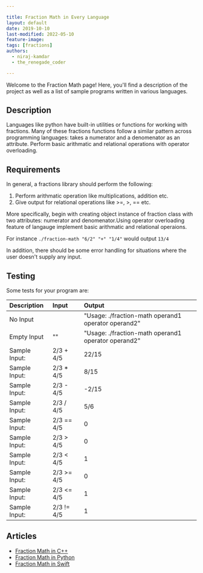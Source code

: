 ```yaml
---

title: Fraction Math in Every Language
layout: default
date: 2019-10-10
last-modified: 2022-05-10
feature-image:
tags: [fractions]
authors:
  - niraj-kamdar
  - the_renegade_coder

---
```


Welcome to the Fraction Math page! Here, you'll find a description of the project as well as a list of sample programs written in various languages.

## Description

Languages like python have built-in utilities or functions for working with fractions.
Many of these fractions functions follow a similar pattern across programming languages: 
takes a numerator and a denomenator as an attribute.
Perform basic arithmatic and relational operations with operator overloading.


## Requirements

In general, a fractions library should perform the following:

1. Perform arithmatic operation like multiplications, addition etc.
2. Give output for relational operations like >=, >, == etc.

More specifically, begin with creating object instance of fraction class with two attributes:
numerator and denomenator.Using operator overloading feature of langauge implement basic arithmatic
and relational operaions.

For instance `./fraction-math "6/2" "+" "1/4"` would output `13/4`

In addition, there should be some error handling for situations where the user
doesn't supply any input.


## Testing

Some tests for your program are:

| Description | Input | Output |
| :---------- | :---- | :----- |
| No Input                    |      | "Usage: ./fraction-math operand1 operator operand2" |
| Empty Input                 | ""   | "Usage: ./fraction-math operand1 operator operand2" |
| Sample Input: | 2/3 + 4/5 | 22/15 |
| Sample Input: | 2/3 * 4/5  | 8/15 |
| Sample Input: | 2/3 - 4/5  | -2/15 |
| Sample Input: | 2/3 / 4/5  | 5/6 |
| Sample Input: | 2/3 == 4/5 | 0 |
| Sample Input: | 2/3 > 4/5 | 0 |
| Sample Input: | 2/3 < 4/5 | 1 |
| Sample Input: | 2/3 >= 4/5 | 0 |
| Sample Input: | 2/3 <= 4/5 | 1 |
| Sample Input: | 2/3 != 4/5 | 1 |


## Articles

- [Fraction Math in C++](https://sampleprograms.io/projects/fraction-math/c-plus-plus)
- [Fraction Math in Python](https://sampleprograms.io/projects/fraction-math/python)
- [Fraction Math in Swift](https://sampleprograms.io/projects/fraction-math/swift)